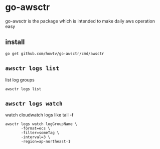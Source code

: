 # go-awsctr

go-awsctr is the package which is intended to make daily aws operation easy

## install

`go get github.com/howtv/go-awsctr/cmd/awsctr`

## `awsctr logs list`

list log groups

```
awsctr logs list
```

## `awsctr logs watch`

watch cloudwatch logs like tail -f

```
awsctr logs watch logGroupName \
       -format=ecs \
       -filter=someTag \
       -interval=3 \
       -region=ap-northeast-1
```